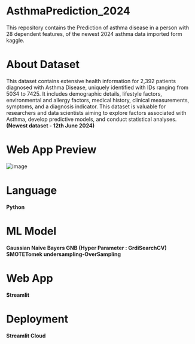 # AsthmaPrediction_2024
This repository contains the Prediction of asthma disease in a person with 28 dependent features, of the newest 2024 asthma data imported form kaggle. 

# About Dataset
This dataset contains extensive health information for 2,392 patients diagnosed with Asthma Disease, uniquely identified with IDs ranging from 5034 to 7425. It includes demographic details, lifestyle factors, environmental and allergy factors, medical history, clinical measurements, symptoms, and a diagnosis indicator. This dataset is valuable for researchers and data scientists aiming to explore factors associated with Asthma, develop predictive models, and conduct statistical analyses. **(Newest dataset - 12th June 2024)**

# Web App Preview
![image](https://github.com/Aniruddhan15/AsthmaPrediction_2024/assets/137152187/d0e8f9e8-5e83-4459-9613-9e84a0058bfa)


# Language
**Python**

# ML Model
**Gaussian Naive Bayers GNB (Hyper Parameter : GrdiSearchCV)** <br /> **SMOTETomek undersampling-OverSampling**

# Web App
**Streamlit**

# Deployment
**Streamlit Cloud**
